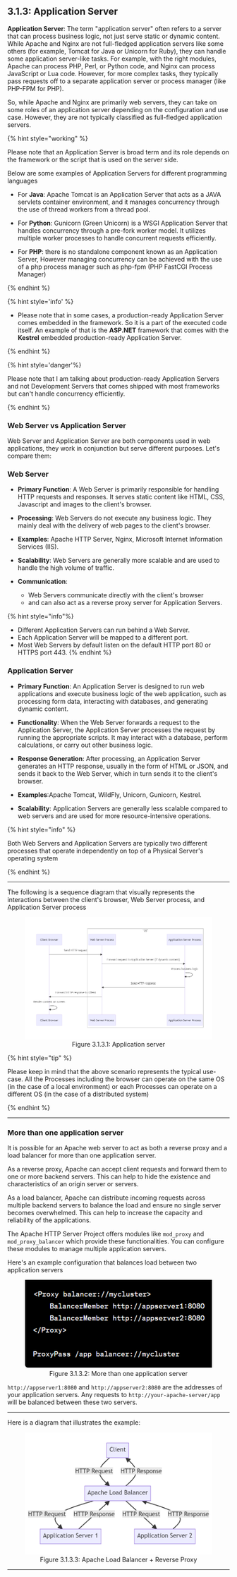 ## 3.1.3: Application Server

**Application Server**: The term "application server" often refers to a server that can process business logic, not just serve static or dynamic content. While Apache and Nginx are not full-fledged application servers like some others (for example, Tomcat for Java or Unicorn for Ruby), they can handle some application server-like tasks. For example, with the right modules, Apache can process PHP, Perl, or Python code, and Nginx can process JavaScript or Lua code. However, for more complex tasks, they typically pass requests off to a separate application server or process manager (like PHP-FPM for PHP).

So, while Apache and Nginx are primarily web servers, they can take on some roles of an application server depending on the configuration and use case. However, they are not typically classified as full-fledged application servers.

{% hint style="working" %}

Please note that an Application Server is broad term and its role depends on the framework or the script that is used on the server side.

Below are some examples of Application Servers for different programming languages

* For **Java**: Apache Tomcat is an Application Server that acts as a JAVA servlets container environment, and it manages concurrency through the use of thread workers from a thread pool.


* For **Python**: Gunicorn (Green Unicorn) is a WSGI Application Server that handles concurrency through a pre-fork worker model. It utilizes multiple worker processes to handle concurrent requests efficiently.


* For **PHP**: there is no standalone component known as an Application Server, However managing concurrency can be achieved with the use of a php process manager such as php-fpm (PHP FastCGI Process Manager)


{% endhint %}

{% hint style='info' %}

* Please note that in some cases, a production-ready Application Server comes embedded in the framework. So it is a part of the executed code itself. An example of that is the **ASP.NET** framework that comes with the **Kestrel** embedded production-ready Application Server.

{% endhint %}

{% hint style='danger'%}

Please note that I am talking about production-ready Application Servers and not Development Servers that comes shipped with most frameworks but can't handle concurrency efficiently.

{% endhint %}

### Web Server vs Application Server

Web Server and Application Server are both components used in web applications, they work in conjunction but serve different purposes. Let's compare them:

### Web Server

- **Primary Function**: A Web Server is primarily responsible for handling HTTP requests and responses. It serves static content like HTML, CSS, Javascript and images to the client's browser.


- **Processing**: Web Servers do not execute any business logic. They mainly deal with the delivery of web pages to the client's browser.


- **Examples**: Apache HTTP Server, Nginx, Microsoft Internet Information Services (IIS).


- **Scalability**: Web Servers are generally more scalable and are used to handle the high volume of traffic.


- **Communication**:
    - Web Servers communicate directly with the client's browser
    - and can also act as a reverse proxy server for Application Servers.

{% hint style="info"%}
* Different Application Servers can run behind a Web Server.
* Each Application Server will be mapped to a different port.
* Most Web Servers by default listen on the default HTTP port 80 or HTTPS port 443.
  {% endhint %}

### Application Server

- **Primary Function**: An Application Server is designed to run web applications and execute business logic of the web application, such as processing form data, interacting with databases, and generating dynamic content.


- **Functionality**: When the Web Server forwards a request to the Application Server, the Application Server processes the request by running the appropriate scripts. It may interact with a database, perform calculations, or carry out other business logic.


- **Response Generation**: After processing, an Application Server generates an HTTP response, usually in the form of HTML or JSON, and sends it back to the Web Server, which in turn sends it to the client's browser.


- **Examples**:Apache Tomcat, WildFly, Unicorn, Gunicorn, Kestrel.


- **Scalability**: Application Servers are generally less scalable compared to web servers and are used for more resource-intensive operations.


{% hint style="info" %}

Both Web Servers and Application Servers are typically two different processes that operate independently on top of a Physical Server's operating system

{% endhint %}

---

The following is a sequence diagram that visually represents the interactions between the client's browser, Web Server process, and Application Server process

<figure>
  <img src="img_15.png" alt="Application server">
  <figcaption style="text-align: center;">Figure 3.1.3.1: Application server</figcaption>
</figure>

{% hint style="tip" %}

Please keep in mind that the above scenario represents the typical use-case. All the Processes including the browser can operate on the same OS (in the case of a local environment) or each Processes can operate on a different OS (in the case of a distributed system)

{% endhint %}

---

### More than one application server

It is possible for an Apache web server to act as both a reverse proxy and a load balancer for more than one application server.

As a reverse proxy, Apache can accept client requests and forward them to one or more backend servers. This can help to hide the existence and characteristics of an origin server or servers.

As a load balancer, Apache can distribute incoming requests across multiple backend servers to balance the load and ensure no single server becomes overwhelmed. This can help to increase the capacity and reliability of the applications.

The Apache HTTP Server Project offers modules like `mod_proxy` and `mod_proxy_balancer` which provide these functionalities. You can configure these modules to manage multiple application servers.

Here's an example configuration that balances load between two application servers

<figure style="text-align: center">
  <img src="img.png" alt="More than one application server">
  <figcaption style="text-align: center;">Figure 3.1.3.2: More than one application server</figcaption>
</figure>



`http://appserver1:8080` and `http://appserver2:8080` are the addresses of your application servers. Any requests to `http://your-apache-server/app` will be balanced between these two servers.

---

Here is a diagram that illustrates the example:

<figure style="text-align: center">
  <img src="img_16.png" alt="Apache Load Balancer + Reverse Proxy">
  <figcaption style="text-align: center;">Figure 3.1.3.3: Apache Load Balancer + Reverse Proxy</figcaption>
</figure>


---

